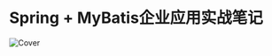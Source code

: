 # Spring + MyBatis企业应用实战笔记

![Cover](http://img12.360buyimg.com/n1/jfs/t3859/158/1346543139/254402/3291f5b5/58750b10N1f7ccb1f.jpg)
